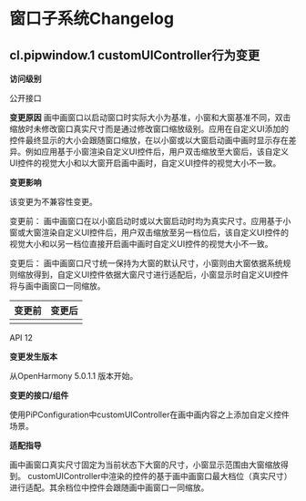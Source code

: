 # 窗口子系统Changelog

## cl.pipwindow.1 customUIController行为变更

**访问级别**

公开接口

**变更原因**
画中画窗口以启动窗口时实际大小为基准，小窗和大窗基准不同，双击缩放时未修改窗口真实尺寸而是通过修改窗口缩放级别。应用在自定义UI添加的控件最终显示的大小会跟随窗口缩放，在以小窗或以大窗启动画中画时显示存在差异。例如应用基于小窗渲染自定义UI控件后，用户双击缩放至大窗后，该自定义UI控件的视觉大小和以大窗开启画中画时，自定义UI控件的视觉大小不一致。

**变更影响**

该变更为不兼容性变更。

变更前：
画中画窗口在以小窗启动时或以大窗启动时均为真实尺寸。应用基于小窗或大窗渲染自定义UI控件后，用户双击缩放至另一档位后，该自定义UI控件的视觉大小和以另一档位直接开启画中画时自定义UI控件的视觉大小不一致。

变更后：
画中画窗口尺寸统一保持为大窗的默认尺寸，小窗则由大窗依据系统规则缩放得到，自定义UI控件依据大窗尺寸进行适配后，小窗显示时自定义UI控件将与画中画窗口一同缩放。

| 变更前 | 变更后 |
|---------|---------|
| ![]() | ![]() |

API 12

**变更发生版本**

从OpenHarmony 5.0.1.1 版本开始。

**变更的接口/组件**

使用PiPConfiguration中customUIController在画中画内容之上添加自定义控件场景。

**适配指导**

画中画窗口真实尺寸固定为当前状态下大窗的尺寸，小窗显示范围由大窗缩放得到。
customUIController中渲染的控件的基于画中画窗口最大档位（真实尺寸）进行适配。其余档位中控件会跟随画中画窗口一同缩放。